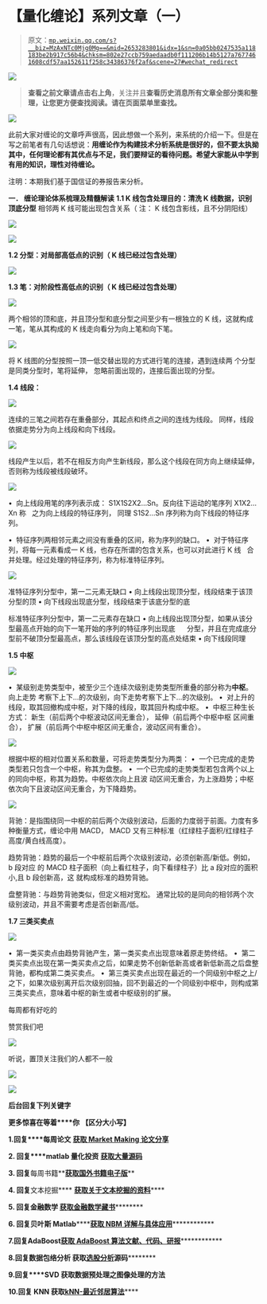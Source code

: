 # 【量化缠论】系列文章（一）

> 原文：[`mp.weixin.qq.com/s?__biz=MzAxNTc0Mjg0Mg==&mid=2653283801&idx=1&sn=0a05bb0247535a118183be2b917c56b4&chksm=802e27ccb759aedaadb0f111206b14b5127a7677461608cdf57aa152611f258c34386376f2af&scene=27#wechat_redirect`](http://mp.weixin.qq.com/s?__biz=MzAxNTc0Mjg0Mg==&mid=2653283801&idx=1&sn=0a05bb0247535a118183be2b917c56b4&chksm=802e27ccb759aedaadb0f111206b14b5127a7677461608cdf57aa152611f258c34386376f2af&scene=27#wechat_redirect)

![](img/a0bfde570bfadb777c6a122b770db628.png)

> ********查看之前文章请点击右上角********，关注并且******查看历史消息**************所有文章全部分类和整理，让您更方便查找阅读。请在页面菜单里查找。********

![](img/ca4b7ebbb87c635745683fa54710ab6f.png)

此前大家对缠论的文章呼声很高，因此想做一个系列，来系统的介绍一下。但是在写之前笔者有几句话想说：**用缠论作为构建技术分析系统是很好的，但不要太执拗其中，任何理论都有其优点与不足，我们要辩证的看待问题。希望大家能从中学到有用的知识，理性对待缠论。**

注明：本期我们基于国信证的券报告来分析。

**一． 缠论理论体系梳理及精髓解读** **1.1 K 线包含处理目的：清洗 K 线数据，识别顶底分型** 相邻两 K 线可能出现包含关系（ 注： K 线包含影线，且不分阴阳线）

![](img/a4d6e61b01563a43c02813ec77458ac7.png) 

![](img/88bb094589e78d2d7f55f76e5e692a48.png) 

**1.2 分型：对局部高低点的识别（ K 线已经过包含处理）** 

![](img/ebfafd147d2f640625b0d3ff8c33f0f1.png) 

**1.3 笔：对阶段性高低点的识别（ K 线已经过包含处理）**

![](img/9ce330f76478f5ed998a0d919228fc35.png)

两个相邻的顶和底，并且顶分型和底分型之间至少有一根独立的 K 线，这就构成一笔，笔从其构成的 K 线走向看分为向上笔和向下笔。

![](img/b1d8950dfb5cd23fa6a09d75104b3975.png) 

将 K 线图的分型按照一顶一低交替出现的方式进行笔的连接，遇到连续两
个分型是同类分型时，笔将延伸， 忽略前面出现的，连接后面出现的分型。

**1.4 线段：** 

**![](img/61cd6bc89297c04eb789aaeaa4fa8056.png)** 

连续的三笔之间若存在重叠部分，其起点和终点之间的连线为线段。
同样，线段依据走势分为向上线段和向下线段。

![](img/f94a471f78a3a9e23c67d456303d681b.png) 

线段产生以后，若不在相反方向产生新线段，那么这个线段在同方向上继续延伸，否则称为线段被线段破环。 

![](img/057ab9058455414aa8200a59f8c1e9ce.png) 

•  向上线段用笔的序列表示成： S1X1S2X2…Sn。反向往下运动的笔序列 X1X2…Xn 称
  之为向上线段的特征序列， 同理 S1S2…Sn 序列称为向下线段的特征序列。

•  特征序列两相邻元素之间没有重叠的区间，称为序列的缺口。
•  对于特征序列，将每一元素看成一 K 线，也存在所谓的包含关系，也可以对此进行 K 线
  合并处理。经过处理的特征序列，称为标准特征序列。

![](img/38889a358b5671a1574623428922ceb1.png) 

准特征序列分型中，第一二元素无缺口
• 向上线段出现顶分型，线段结束于该顶分型的顶
• 向下线段出现底分型，线段结束于该底分型的底 

标准特征序列分型中，第一二元素存在缺口
• 向上线段出现顶分型，如果从该分型最高点开始的向下一笔开始的序列的特征序列出现底      分型，并且在完成底分型前不破顶分型最高点，那么该线段在该顶分型的高点处结束
• 向下线段同理 

**1.5 中枢**

![](img/b7d49097a5c5d5fcbe4a62d9fd46accd.png) 

•  某级别走势类型中，被至少三个连续次级别走势类型所重叠的部分称为**中枢**。向上走势 考察下上下…的次级别，向下走势考察下上下…的次级别。
•  对上升的线段，取其回撤构成中枢，对下降的线段，取其回升构成中枢。
•  中枢三种生长方式： 新生（前后两个中枢波动区间无重合）， 延伸（前后两个中枢中枢 区间重合）， 扩展（前后两个中枢中枢区间无重合，波动区间有重合）。

![](img/6cf724bf7b8f0947aa4234d39338c81f.png) 

根据中枢的相对位置关系和数量，可将走势类型分为两类：
•  一个已完成的走势类型若只包含一个中枢，称其为盘整。
•  一个已完成的走势类型若包含两个以上的同向中枢，称其为趋势。中枢依次向上且波
动区间无重合，为上涨趋势；中枢依次向下且波动区间无重合，为下降趋势。

![](img/84e986c885b179d626b63ec8c2654f3c.png) 

背驰：是指围绕同一中枢的前后两个次级别波动，后面的力度弱于前面。力度有多种衡量方式，缠论中用 MACD， MACD 又有三种标准（红绿柱子面积/红绿柱子高度/黄白线高度）。 

趋势背驰：趋势的最后一个中枢前后两个次级别波动，必须创新高/新低。例如， b 段对应
的 MACD 柱子面积（向上看红柱子，向下看绿柱子）比 a 段对应的面积小,且 b 段创新高，这
就构成标准的趋势背驰。 

盘整背驰：与趋势背驰类似，但定义相对宽松。 通常比较的是同向的相邻两个次级别波动，并且不需要考虑是否创新高/低。

**1.7 三类买卖点**

**![](img/2720c7b48ff84e7a760eeafe2e2c38fe.png)** 

•  第一类买卖点由趋势背驰产生，第一类买卖点出现意味着原走势终结。
•  第二类买卖点出现在第一类买卖点之后，如果走势不创新低新高或者新低新高之后盘整背驰，都构成第二类买卖点。
•  第三类买卖点出现在最近的一个同级别中枢之上/之下，如果次级别离开后次级别回抽，回不到最近的一个同级别中枢中，则构成第三类买卖点，意味着中枢的新生或者中枢级别的扩展。

每周都有好吃的

赞赏我们吧

![](img/1bf719e07518fb0dcc05a5758abfca0b.png)

听说，置顶关注我们的人都不一般

![](img/74c285b465d1c5684165b6d5f0ebcd06.png)

**![](img/40429cd849aaf6f87544f9c00f4f92ad.png)**

**后台回复下列关键字**

**更多惊喜在等着****你** **【区分大小写】**  

**1.回复****每周论文** [**获取 Market Making 论文分享**](http://mp.weixin.qq.com/s?__biz=MzAxNTc0Mjg0Mg==&mid=2653283381&idx=1&sn=48ec361d5b5a0e86e7749ff100a1f335&scene=21#wechat_redirect)

**2\. 回复****matlab 量化投资** **[**获取大量源码**](http://mp.weixin.qq.com/s?__biz=MzAxNTc0Mjg0Mg==&mid=2653283293&idx=1&sn=7c26d2958d1a463686b2600c69bd9bff&scene=21#wechat_redirect)**

****3\. 回复****每周书籍**[**获取国外书籍电子版**](http://mp.weixin.qq.com/s?__biz=MzAxNTc0Mjg0Mg==&mid=2653283159&idx=1&sn=2b5ff2017cabafc48fd3497ae5efa58c&scene=21#wechat_redirect)**

******4\.** **回复******文本挖掘**** ****[**获取关于文本挖掘的资料**](http://mp.weixin.qq.com/s?__biz=MzAxNTc0Mjg0Mg==&mid=2653283053&idx=1&sn=1d17fbc17545e561be0664af78304a67&scene=21#wechat_redirect)********

************5\. 回复******金融数学**** ****[**获取金融数学藏书**](http://mp.weixin.qq.com/s?__biz=MzAxNTc0Mjg0Mg==&mid=403111936&idx=4&sn=97822bfa300f3d856d6c9acd8dc24914&scene=21#wechat_redirect)**************

**********6\. 回复******贝叶斯 Matlab********[**获取 NBM 详解与具体应用**](http://mp.weixin.qq.com/s?__biz=MzAxNTc0Mjg0Mg==&mid=401834925&idx=1&sn=d56246158c1002b2330a7c26fd401db6&scene=21#wechat_redirect)************

************7.回复****AdaBoost******[获取 AdaBoost 算法文献、代码、研报](http://mp.weixin.qq.com/s?__biz=MzAxNTc0Mjg0Mg==&mid=2653283387&idx=1&sn=d40b3a1ea73e3d85c124b5b1e4f3057b&scene=21#wechat_redirect)**************

**********8.回复****数据包络分析** **获取****[选股分析](http://mp.weixin.qq.com/s?__biz=MzAxNTc0Mjg0Mg==&mid=2653283401&idx=1&sn=fae6d0c0638174bb713952e6af983c54&scene=21#wechat_redirect)源码**********

********9.回复****SVD** **获取数据预处理之图像处理的方法********

********10.回复 KNN 获取****[kNN-最近邻居算法](http://mp.weixin.qq.com/s?__biz=MzAxNTc0Mjg0Mg==&mid=2653283706&idx=1&sn=45ee21fda90a82a4692eb1aff62ec492&scene=21#wechat_redirect)********